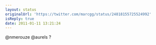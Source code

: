 ```yaml
---
layout: status
originalUrl: 'https://twitter.com/marcgg/status/24818155725524992'
isReply: true
date: 2011-01-11 13:21:24
---
```


@nmerouze @aurels ?

